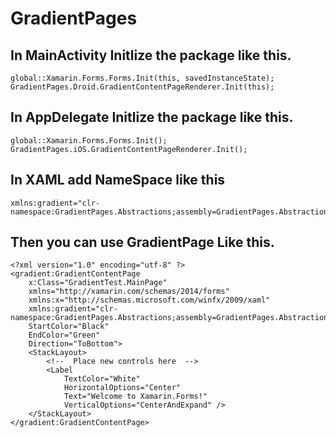 # GradientPages

## In MainActivity Initlize the package like this.

```
global::Xamarin.Forms.Forms.Init(this, savedInstanceState);
GradientPages.Droid.GradientContentPageRenderer.Init(this);
```

## In AppDelegate Initlize the package like this.

```
global::Xamarin.Forms.Forms.Init();
GradientPages.iOS.GradientContentPageRenderer.Init();
```

## In XAML add NameSpace like this

```
xmlns:gradient="clr-namespace:GradientPages.Abstractions;assembly=GradientPages.Abstractions"
```

## Then you can use GradientPage Like this.

```
<?xml version="1.0" encoding="utf-8" ?>
<gradient:GradientContentPage
    x:Class="GradientTest.MainPage"
    xmlns="http://xamarin.com/schemas/2014/forms"
    xmlns:x="http://schemas.microsoft.com/winfx/2009/xaml"
    xmlns:gradient="clr-namespace:GradientPages.Abstractions;assembly=GradientPages.Abstractions"
    StartColor="Black"
    EndColor="Green"
    Direction="ToBottom">
    <StackLayout>
        <!--  Place new controls here  -->
        <Label
            TextColor="White"
            HorizontalOptions="Center"
            Text="Welcome to Xamarin.Forms!"
            VerticalOptions="CenterAndExpand" />
    </StackLayout>
</gradient:GradientContentPage>
```
